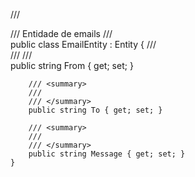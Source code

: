  /// <summary>
    /// Entidade de emails
    /// </summary>
    public class EmailEntity : Entity
    {
        /// <summary>
        /// 
        /// </summary>
        public string From { get; set; }

        /// <summary>
        /// 
        /// </summary>
        public string To { get; set; }

        /// <summary>
        /// 
        /// </summary>
        public string Message { get; set; }
    }
